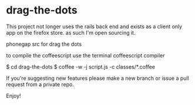 drag-the-dots
=============

This project not longer uses the rails back end and exists as a client only app on the firefox store. as such I'm open sourcing it.

phonegap src for drag the dots

to compile the coffeescript use the terminal coffeescript compiler

$ cd drag-the-dots
$ coffee -w -j script.js -c classes/*.coffee

If you're suggesting new features please make a new branch or issue a pull request from a private repo.

Enjoy!
